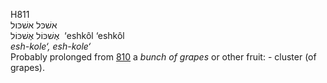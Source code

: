 <body>
  <p>H811<br>  אשׁכּל    אשׁכּול  <br> אֶשׁכּוֹל  אֶשׁכּוֹל  ‎  ‘eshkôl  ‘eshkôl  <br><i>esh-kole‘,</i> <i>esh-kole‘ </i><br>Probably prolonged from <a href="h0810.htm">810</a>  a <i>bunch</i> <i>of</i> <i>grapes</i> or other fruit: - cluster (of grapes).<br></p>
 </body>